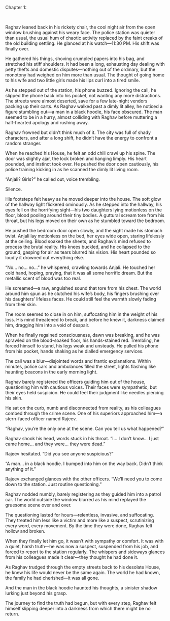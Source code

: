 Chapter 1:

 

Raghav leaned back in his rickety chair, the cool night air from the open window brushing against his weary face. The police station was quieter than usual, the usual hum of chaotic activity replaced by the faint creaks of the old building settling. He glanced at his watch—11:30 PM. His shift was finally over.

He gathered his things, shoving crumpled papers into his bag, and stretched his stiff shoulders. It had been a long, exhausting day dealing with petty thefts and domestic disputes—nothing out of the ordinary, but the monotony had weighed on him more than usual. The thought of going home to his wife and two little girls made his lips curl into a tired smile.

As he stepped out of the station, his phone buzzed. Ignoring the call, he slipped the phone back into his pocket, not wanting any more distractions. The streets were almost deserted, save for a few late-night vendors packing up their carts. As Raghav walked past a dimly lit alley, he noticed a figure stumbling out—a man in a black hoodie, his face obscured. The man seemed to be in a hurry, almost colliding with Raghav before muttering a half-hearted apology and rushing away.

Raghav frowned but didn’t think much of it. The city was full of shady characters, and after a long shift, he didn’t have the energy to confront a random stranger.

When he reached his House, he felt an odd chill crawl up his spine. The door was slightly ajar, the lock broken and hanging limply. His heart pounded, and instinct took over. He pushed the door open cautiously, his police training kicking in as he scanned the dimly lit living room.

“Anjali? Girls?” he called out, voice trembling.

Silence.

His footsteps felt heavy as he moved deeper into the house. The soft glow of the hallway light flickered ominously. As he stepped into the hallway, his eyes fell on the horrifying sight—his two daughters lying motionless on the floor, blood pooling around their tiny bodies. A guttural scream tore from his throat, but his legs moved on their own as he stumbled toward the bedroom.

He pushed the bedroom door open slowly, and the sight made his stomach twist. Anjali lay motionless on the bed, her eyes wide open, staring lifelessly at the ceiling. Blood soaked the sheets, and Raghav’s mind refused to process the brutal reality. His knees buckled, and he collapsed to the ground, gasping for air as tears blurred his vision. His heart pounded so loudly it drowned out everything else.

“No... no... no...” he whispered, crawling towards Anjali. He touched her cold hand, hoping, praying, that it was all some horrific dream. But the metallic scent of blood was too real.

He screamed—a raw, anguished sound that tore from his chest. The world around him spun as he clutched his wife’s body, his fingers brushing over his daughters’ lifeless faces. He could still feel the warmth slowly fading from their skin.

The room seemed to close in on him, suffocating him in the weight of his loss. His mind threatened to break, and before he knew it, darkness claimed him, dragging him into a void of despair.

When he finally regained consciousness, dawn was breaking, and he was sprawled on the blood-soaked floor, his hands-stained red. Trembling, he forced himself to stand, his legs weak and unsteady. He pulled his phone from his pocket, hands shaking as he dialled emergency services.

The call was a blur—disjointed words and frantic explanations. Within minutes, police cars and ambulances filled the street, lights flashing like haunting beacons in the early morning light.

Raghav barely registered the officers guiding him out of the house, questioning him with cautious voices. Their faces were sympathetic, but their eyes held suspicion. He could feel their judgment like needles piercing his skin.

He sat on the curb, numb and disconnected from reality, as his colleagues combed through the crime scene. One of his superiors approached him—a stern-faced officer named Rajeev.

“Raghav, you’re the only one at the scene. Can you tell us what happened?”

Raghav shook his head, words stuck in his throat. “I... I don’t know... I just came home... and they were... they were dead.”

Rajeev hesitated. “Did you see anyone suspicious?”

“A man... in a black hoodie. I bumped into him on the way back. Didn’t think anything of it.”

Rajeev exchanged glances with the other officers. “We’ll need you to come down to the station. Just routine questioning.”

Raghav nodded numbly, barely registering as they guided him into a patrol car. The world outside the window blurred as his mind replayed the gruesome scene over and over.

The questioning lasted for hours—relentless, invasive, and suffocating. They treated him less like a victim and more like a suspect, scrutinizing every word, every movement. By the time they were done, Raghav felt hollow and broken.

When they finally let him go, it wasn’t with sympathy or comfort. It was with a quiet, harsh truth—he was now a suspect, suspended from his job, and forced to report to the station regularly. The whispers and sideways glances from his colleagues made it clear—they thought he had done it.

As Raghav trudged through the empty streets back to his desolate House, he knew his life would never be the same again. The world he had known, the family he had cherished—it was all gone.

And the man in the black hoodie haunted his thoughts, a sinister shadow lurking just beyond his grasp.

The journey to find the truth had begun, but with every step, Raghav felt himself slipping deeper into a darkness from which there might be no return.